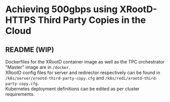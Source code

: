 # Achieving 500gbps using XRootD-HTTPS Third Party Copies in the Cloud
## README (WIP)
Dockerfiles for the XRootD container image as well as the TPC orchestrator "Master" image are in `/docker`.
<br>
XRootD config files for server and redirector respectively can be found in `/k8s/server/xrootd-third-party-copy.cfg` and `/k8s/redi/xrootd-third-party-copy.cfg`.
<br>
Kubernetes deployment definitions can be edited as per cluster requirements.
